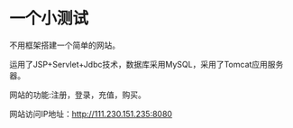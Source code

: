 # 一个小测试
不用框架搭建一个简单的网站。

运用了JSP+Servlet+Jdbc技术，数据库采用MySQL，采用了Tomcat应用服务器。

网站的功能:注册，登录，充值，购买。

网站访问IP地址：http://111.230.151.235:8080
